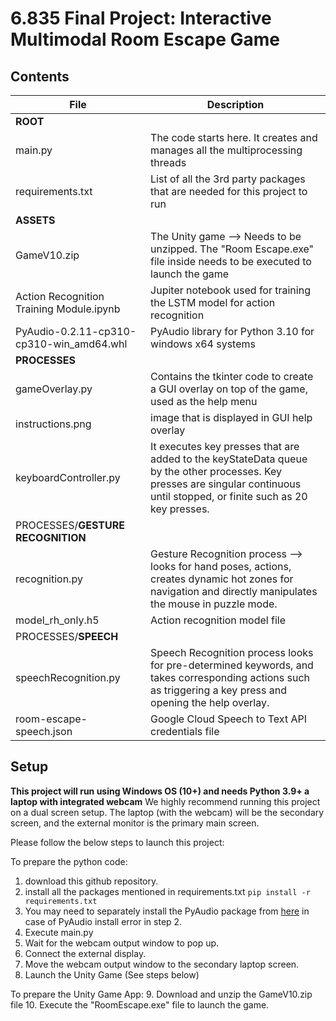 # 6.835 Final Project: Interactive Multimodal Room Escape Game

## Contents

|**File**| **Description** |
|--|--|
|**ROOT**|
|main.py| The code starts here. It creates and manages all the multiprocessing threads|
|requirements.txt| List of all the 3rd party packages that are needed for this project to run|
|**ASSETS**|
|GameV10.zip|The Unity game --> Needs to be unzipped. The "Room Escape.exe" file inside needs to be executed to launch the game|
|Action Recognition Training Module.ipynb| Jupiter notebook used for training the LSTM model for action recognition|
|PyAudio-0.2.11-cp310-cp310-win_amd64.whl| PyAudio library for Python 3.10 for windows x64 systems|
|**PROCESSES**|
|gameOverlay.py| Contains the tkinter code to create a GUI overlay on top of the game, used as the help menu|
|instructions.png| image that is displayed in GUI help overlay|
|keyboardController.py| It executes key presses that are added to the keyStateData queue by the other processes. Key presses are singular continuous until stopped, or finite such as 20 key presses.|
|PROCESSES/**GESTURE RECOGNITION**|
|recognition.py| Gesture Recognition process --> looks for hand poses, actions, creates dynamic hot zones for navigation and directly manipulates the mouse in puzzle mode.|
|model_rh_only.h5|Action recognition model file|
|PROCESSES/**SPEECH**|
|speechRecognition.py| Speech Recognition process looks for pre-determined keywords, and takes corresponding actions such as triggering a key press and opening the help overlay. |
|room-escape-speech.json| Google Cloud Speech to Text API credentials file|



## Setup
**This project will run using Windows OS (10+) and needs Python 3.9+ a laptop with integrated webcam**
We highly recommend running this project on a dual screen setup.
The laptop (with the webcam) will be the secondary screen, and the external monitor is the primary main screen.

Please follow the below steps to launch this project:
 
 To prepare the python code:
 1. download this github repository.
 2. install all the packages mentioned in requirements.txt `pip install -r requirements.txt`
 3. You may need to separately install the PyAudio package from [here](https://www.lfd.uci.edu/~gohlke/pythonlibs/#pyaudio) in case of PyAudio install error in step 2.
 4. Execute main.py
 5. Wait for the webcam output window to pop up.
 6. Connect the external display.
 7. Move the webcam output window to the secondary laptop screen.
 8. Launch the Unity Game (See steps below)
 
To prepare the Unity Game App:
 9. Download and unzip the GameV10.zip file 
 10. Execute the "RoomEscape.exe" file to launch the game.
